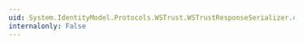 ```yaml
---
uid: System.IdentityModel.Protocols.WSTrust.WSTrustResponseSerializer.#ctor
internalonly: False
---
```

